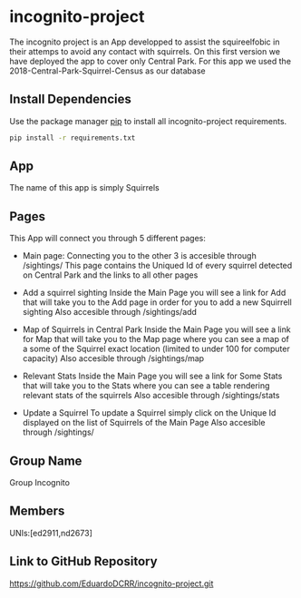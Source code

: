 # incognito-project

The incognito project is an App developped to assist the squireelfobic in their attemps to avoid any contact with squirrels.
On this first version we have deployed the app to cover only Central Park. For this app we used the 2018-Central-Park-Squirrel-Census as our database

## Install Dependencies

Use the package manager [pip](https://pip.pypa.io/en/stable/) to install all incognito-project requirements.

```bash
pip install -r requirements.txt
```

## App

The name of this app is simply Squirrels

## Pages
This App will connect you through 5 different pages:

- Main page:
Connecting you to the other 3 is accesible through /sightings/
This page contains the Uniqued Id of every squirrel detected on Central Park and the links to all other pages

- Add a squirrel sighting
  Inside the Main Page you will see a link for Add that will take you to the Add page in order for you to add a new Squirrell sighting
  Also accesible through /sightings/add
  
- Map of Squirrels in Central Park
  Inside the Main Page you will see a link for Map that will take you to the Map page where you can see a map of a some of the Squirrel exact location 
  (limited to under 100 for computer capacity)
  Also accesible through /sightings/map
  
- Relevant Stats
  Inside the Main Page you will see a link for Some Stats that will take you to the Stats where you can see a table rendering relevant stats of the squirrels
  Also accesible through /sightings/stats
  
- Update a Squirrel
  To update a Squirrel simply click on the Unique Id displayed on the list of Squirrels of the Main Page
  Also accesible through /sightings/<Unique Id of the Squirrel>
  
## Group Name
Group Incognito

## Members

UNIs:[ed2911,nd2673]

## Link to GitHub Repository 

https://github.com/EduardoDCRR/incognito-project.git




